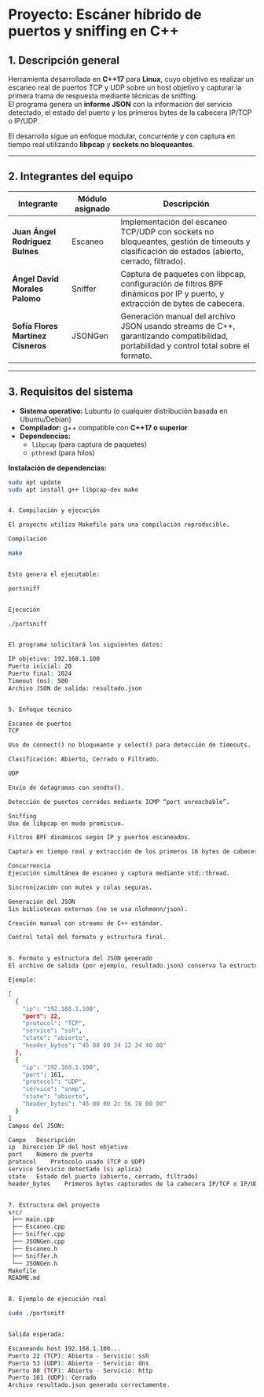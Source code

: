 # Proyecto: Escáner híbrido de puertos y sniffing en C++

## 1. Descripción general
Herramienta desarrollada en **C++17** para **Linux**, cuyo objetivo es realizar un escaneo real de puertos TCP y UDP sobre un host objetivo y capturar la primera trama de respuesta mediante técnicas de sniffing.  
El programa genera un **informe JSON** con la información del servicio detectado, el estado del puerto y los primeros bytes de la cabecera IP/TCP o IP/UDP.

El desarrollo sigue un enfoque modular, concurrente y con captura en tiempo real utilizando **libpcap** y **sockets no bloqueantes**.

---

## 2. Integrantes del equipo

| Integrante | Módulo asignado | Descripción |
|-------------|-----------------|-------------|
| **Juan Ángel Rodríguez Bulnes** | Escaneo | Implementación del escaneo TCP/UDP con sockets no bloqueantes, gestión de timeouts y clasificación de estados (abierto, cerrado, filtrado). |
| **Ángel David Morales Palomo** | Sniffer | Captura de paquetes con libpcap, configuración de filtros BPF dinámicos por IP y puerto, y extracción de bytes de cabecera. |
| **Sofía Flores Martínez Cisneros** | JSONGen | Generación manual del archivo JSON usando streams de C++, garantizando compatibilidad, portabilidad y control total sobre el formato. |

---

## 3. Requisitos del sistema

- **Sistema operativo:** Lubuntu (o cualquier distribución basada en Ubuntu/Debian)  
- **Compilador:** g++ compatible con **C++17 o superior**  
- **Dependencias:**  
  - `libpcap` (para captura de paquetes)  
  - `pthread` (para hilos)

**Instalación de dependencias:**
```bash
sudo apt update
sudo apt install g++ libpcap-dev make


4. Compilación y ejecución

El proyecto utiliza Makefile para una compilación reproducible.

Compilación

make


Esto genera el ejecutable:

portsniff


Ejecución

./portsniff


El programa solicitará los siguientes datos:

IP objetivo: 192.168.1.100
Puerto inicial: 20
Puerto final: 1024
Timeout (ms): 500
Archivo JSON de salida: resultado.json


5. Enfoque técnico

Escaneo de puertos
TCP

Uso de connect() no bloqueante y select() para detección de timeouts.

Clasificación: Abierto, Cerrado o Filtrado.

UDP

Envío de datagramas con sendto().

Detección de puertos cerrados mediante ICMP “port unreachable”.

Sniffing
Uso de libpcap en modo promiscuo.

Filtros BPF dinámicos según IP y puertos escaneados.

Captura en tiempo real y extracción de los primeros 16 bytes de cabecera IP/TCP o IP/UDP.

Concurrencia
Ejecución simultánea de escaneo y captura mediante std::thread.

Sincronización con mutex y colas seguras.

Generación del JSON
Sin bibliotecas externas (no se usa nlohmann/json).

Creación manual con streams de C++ estándar.

Control total del formato y estructura final.


6. Formato y estructura del JSON generado
El archivo de salida (por ejemplo, resultado.json) conserva la estructura base del enunciado, agregando el campo "state" para mayor detalle.

Ejemplo:

[
  {
    "ip": "192.168.1.100",
    "port": 22,
    "protocol": "TCP",
    "service": "ssh",
    "state": "abierto",
    "header_bytes": "45 00 00 34 12 34 40 00"
  },
  {
    "ip": "192.168.1.100",
    "port": 161,
    "protocol": "UDP",
    "service": "snmp",
    "state": "abierto",
    "header_bytes": "45 00 00 2c 56 78 00 00"
  }
]
Campos del JSON:

Campo	Descripción
ip	Dirección IP del host objetivo
port	Número de puerto
protocol	Protocolo usado (TCP o UDP)
service	Servicio detectado (si aplica)
state	Estado del puerto (abierto, cerrado, filtrado)
header_bytes	Primeros bytes capturados de la cabecera IP/TCP o IP/UDP


7. Estructura del proyecto
src/
 ├── main.cpp
 ├── Escaneo.cpp
 ├── Sniffer.cpp
 ├── JSONGen.cpp
 ├── Escaneo.h
 ├── Sniffer.h
 └── JSONGen.h
Makefile
README.md


8. Ejemplo de ejecución real

sudo ./portsniff


Salida esperada:

Escaneando host 192.168.1.100...
Puerto 22 (TCP): Abierto - Servicio: ssh
Puerto 53 (UDP): Abierto - Servicio: dns
Puerto 80 (TCP): Abierto - Servicio: http
Puerto 161 (UDP): Cerrado
Archivo resultado.json generado correctamente.
